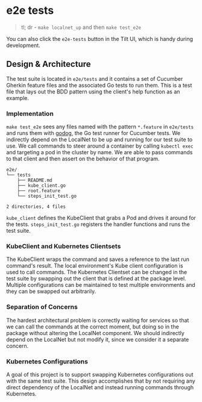 e2e tests
=========

> tl; dr - `make localnet_up` and then `make test_e2e` 

You can also click the `e2e-tests` button in the Tilt UI, which is handy during development.

## Design & Architecture

The test suite is located in `e2e/tests` and it contains a set of Cucumber Gherkin feature files and the associated Go tests to run them. This is a test file that lays out the BDD pattern using the client's help function as an example.

### Implementation 

`make test_e2e` sees any files named with the pattern `*.feature` in `e2e/tests` and runs them with [godog](https://github.com/cucumber/godog), the Go test runner for Cucumber tests. We indirectly depend on the LocalNet to be up and running for our test suite to use. We call commands to steer around a container by calling `kubectl exec` and targeting a pod in the cluster by name. We are able to pass commands to that client and then assert on the behavior of that program.

```
e2e/
└── tests
    ├── README.md
    ├── kube_client.go
    ├── root.feature
    └── steps_init_test.go

2 directories, 4 files
```

`kube_client` defines the KubeClient that grabs a Pod and drives it around for the tests.
`steps_init_test.go` registers the handler functions and runs the test suite.

### KubeClient and Kubernetes Clientsets

The KubeClient wraps the command and saves a reference to the last run command's result. The local environment's Kube client configuration is used to call commands. The Kubernetes Clientset can be changed in the test suite by swapping out the client that is defined at the package level. Multiple configurations can be maintained to test multiple environments and they can be swapped out arbitrarily.

### Separation of Concerns

The hardest architectural problem is correctly waiting for services so that we can call the commands at the correct moment, but doing so in the package without altering the LocalNet component. We should indirectly depend on the LocalNet but not modify it, since we consider it a separate concern.

### Kubernetes Configurations

A goal of this project is to support swapping Kubernetes configurations out with the same test suite. This design accomplishes that by not requiring any direct dependency of the LocalNet and instead running commands through Kubernetes. 